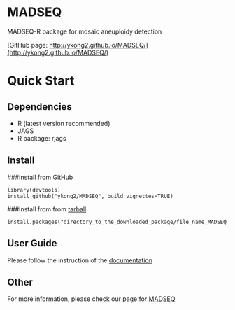 # MADSEQ
MADSEQ-R package for mosaic aneuploidy detection  

[GitHub page: http://ykong2.github.io/MADSEQ/](http://ykong2.github.io/MADSEQ/)

# Quick Start
## Dependencies
* R (latest version recommended)
* JAGS
* R package: rjags

## Install 

###Install from GitHub
```{r}
library(devtools)
install_github("ykong2/MADSEQ", build_vignettes=TRUE)
```
###Install from from [tarball](http://ykong2.github.io/MADSEQ/)
```{r}
install.packages("directory_to_the_downloaded_package/file_name_MADSEQ.tar.gz")
```

## User Guide
Please follow the instruction of the [documentation](http://ykong2.github.io/MADSEQ/documentation.html)

## Other 
For more information, please check our page for [MADSEQ](http://ykong2.github.io/MADSEQ/)

